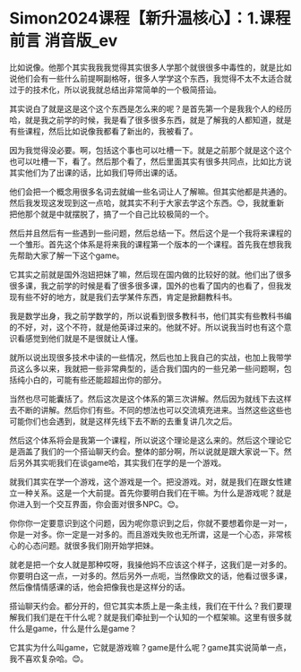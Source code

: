 # Simon2024课程【新升温核心】：1.课程前言 消音版_ev

比如说像。他那个其实我我我觉得其实很多人学那个就很很多中毒性的，就是比如说他们会有一些什么前提啊副格呀，很多人学学这个东西，我觉得不太不太适合就过于的技术化，所以说我就总结出非常简单的一个极简搭讪。

其实说白了就是这是这个这个东西是怎么来的呢？是首先第一个是我我个人的经历哈，就是我之前学的时候，我是看了很多很多东西，就是了解我的人都知道，就是有些课程，然后比如说像我都看了新出的，我被看了。

因为我觉得没必要。啊，包括这个事也可以吐槽一下。就是之前那个就是这个这个也可以吐槽一下，看了。然后那个看了，然后里面其实有很多共同点，比如比方说其实他们为了出课的话，比如我们导师出课的话。

他们会把一个概念用很多名词去就编一些名词让人了解嘛。但其实他都是共通的。然后我发现这发现到这一点哈，就其实不利于大家去学这个东西。😊，我就重新把他那个就是中就摆脱了，搞了一个自己比较极简的一个。

然后并且然后有一些遇到一些问题，然后总结一下。然后这个是一个我将来课程的一个雏形。首先这个体系是将来我的课程第一个版本的一个课程。首先我在想我我先帮助大家了解一下这个game。

它其实之前就是国外泡妞把妹了嘛，然后现在国内做的比较好的就。他们出了很多很多课，我之前学的时候是看了很多很多课，国外的也看了国内的也看了，但我发现有些不好的地方，就是我们去学某件东西，肯定是掀翻教科书。

我是数学出身，我之前学数学的，所以说看到很多教科书，他们其实有些教科书编的不好，对，这个不符，就是他英译过来的。他就不好。所以说我当时也有这个意识看感觉到他们就是不是很就让人懂。

就所以说出现很多技术中读的一些情况，然后也加上我自己的实战，也加上我带学员这么多以来，我就把一些非常典型的，适合我们国内的一些兄弟一些问题啊，包括纯小白的，可能有些还能超超出你的部分。

当然也尽可能囊括了。然后这次是这个体系的第三次讲解。然后因为就线下去这样去不断的讲解。然后你们有些。不同的想法也可以交流填充进来。当然这些这些也可能你们也会遇到，就是这样先线下去不断的去重复讲几次之后。

然后这个体系将会是我第一个课程，所以说这个理论是这么来的。然后这个理论它是涵盖了我们的一个搭讪聊天约会。整体的部分啊，所以说就是跟大家说一下。然后另外其实呃我们在谈game哈，其实我们在学的是一个游戏。

就我们其实在学一个游戏，这个游戏是一个。把没游戏。对，就是我们在跟女性建立一种关系。这是一个大前提。首先你要明白我们在干嘛。为什么是游戏呢？就是你进入到一个交互界面，你会面对很多NPC。😊。

你你你一定要意识到这个问题，因为呢你意识到之后，你就不要想着你是一对一，你是一对多。你一定是一对多的。而且游戏失败也无所谓，这是一个心态，非常核心的心态问题。就很多我们刚开始学把妹。

就老是把一个女人就是那种哎呀，我操他妈不应该这个样子，这我们是一对多的。你要明白这一点，一对多的。然后另外一点呃，当然像欧文的话，他看过很多课，然后像情情感课的话，他会把像我也是这样分的话。

搭讪聊天约会。都分开的，但它其实本质上是一条主线，我们在干什么？我们要理解我们我们是在干什么呢？就是我们牵扯到一个认知的一个框架嘛。这里有很多就什么是game，什么是什么是game？

它其实为什么叫game，它就是游戏嘛？game是什么呢？game其实说简单一点，我不喜欢复杂哈。😊。